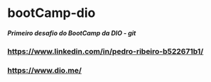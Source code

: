 # bootCamp-dio
##### Primeiro desafio do BootCamp da DIO - git

### https://www.linkedin.com/in/pedro-ribeiro-b522671b1/
### https://www.dio.me/
